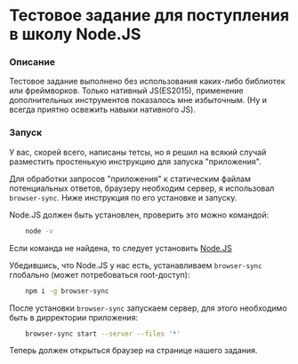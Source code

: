 # Тестовое задание для поступления в школу Node.JS

### Описание

Тестовое задание выполнено без использования каких-либо библиотек или фреймворков.
Только нативный JS(ES2015), применение дополнительных инструментов показалось мне избыточным.
(Ну и всегда приятно освежить навыки нативного JS).

### Запуск

У вас, скорей всего, написаны тетсы, но я решил на всякий случай
разместить простенькую инструкцию для запуска "приложения".  

Для обработки запросов "приложения" к статическим файлам потенциальных ответов, браузеру необходим сервер, 
я использовал `browser-sync`. Ниже инструкция по его установке и запуску.

Node.JS должен быть установлен, проверить это можно командой:
```sh
    node -v
```
Если команда не найдена, то следует установить [Node.JS](https://nodejs.org/en/download/)

Убедившись, что Node.JS у нас есть, устанавливаем `browser-sync` глобально 
(может потребоваться root-доступ):
```sh
    npm i -g browser-sync
```
После установки `browser-sync` запускаем сервер, для этого необходимо быть в дирректории приложения:
```sh
    browser-sync start --server --files '*'
```
Теперь должен открыться браузер на странице нашего задания.